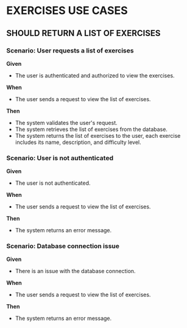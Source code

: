 # EXERCISES USE CASES

## SHOULD RETURN A LIST OF EXERCISES

### Scenario: User requests a list of exercises

**Given** 
- The user is authenticated and authorized to view the exercises.

**When** 
- The user sends a request to view the list of exercises.

**Then** 
- The system validates the user's request.
- The system retrieves the list of exercises from the database.
- The system returns the list of exercises to the user, each exercise includes its name, description, and difficulty level.

### Scenario: User is not authenticated

**Given** 
- The user is not authenticated.

**When** 
- The user sends a request to view the list of exercises.

**Then** 
- The system returns an error message.

### Scenario: Database connection issue

**Given** 
- There is an issue with the database connection.

**When** 
- The user sends a request to view the list of exercises.

**Then** 
- The system returns an error message.
